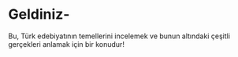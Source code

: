 # Geldiniz-
Bu, Türk edebiyatının temellerini incelemek ve bunun altındaki çeşitli gerçekleri anlamak için bir konudur!
